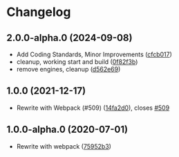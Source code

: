 # Changelog

<!-- INSERT-NEW-ENTRIES-HERE -->

## 2.0.0-alpha.0 (2024-09-08)

- Add Coding Standards, Minor Improvements ([cfcb017](https://github.com/xfiveco/generator-chisel/commit/cfcb017))
- cleanup, working start and build ([0f82f3b](https://github.com/xfiveco/generator-chisel/commit/0f82f3b))
- remove engines, cleanup ([d562e69](https://github.com/xfiveco/generator-chisel/commit/d562e69))

## 1.0.0 (2021-12-17)

- Rewrite with Webpack (#509) ([14fa2d0](https://github.com/xfiveco/generator-chisel/commit/14fa2d0)), closes [#509](https://github.com/xfiveco/generator-chisel/issues/509)

## 1.0.0-alpha.0 (2020-07-01)

- Rewrite with webpack ([75952b3](https://github.com/xfiveco/generator-chisel/commit/75952b3))
